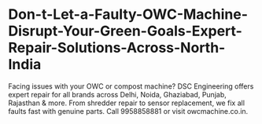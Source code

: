 # Don-t-Let-a-Faulty-OWC-Machine-Disrupt-Your-Green-Goals-Expert-Repair-Solutions-Across-North-India
Facing issues with your OWC or compost machine? DSC Engineering offers expert repair for all brands across Delhi, Noida, Ghaziabad, Punjab, Rajasthan &amp; more. From shredder repair to sensor replacement, we fix all faults fast with genuine parts. Call 9958858881 or visit owcmachine.co.in.
